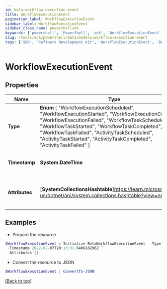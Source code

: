 ```yaml
---
id: beta-workflow-execution-event
title: WorkflowExecutionEvent
pagination_label: WorkflowExecutionEvent
sidebar_label: WorkflowExecutionEvent
sidebar_class_name: powershellsdk
keywords: ['powershell', 'PowerShell', 'sdk', 'WorkflowExecutionEvent', 'BetaWorkflowExecutionEvent'] 
slug: /tools/sdk/powershell/beta/models/workflow-execution-event
tags: ['SDK', 'Software Development Kit', 'WorkflowExecutionEvent', 'BetaWorkflowExecutionEvent']
---
```



# WorkflowExecutionEvent

## Properties

Name | Type | Description | Notes
------------ | ------------- | ------------- | -------------
**Type** |  **Enum** [  "WorkflowExecutionScheduled",    "WorkflowExecutionStarted",    "WorkflowExecutionCompleted",    "WorkflowExecutionFailed",    "WorkflowTaskScheduled",    "WorkflowTaskStarted",    "WorkflowTaskCompleted",    "WorkflowTaskFailed",    "ActivityTaskScheduled",    "ActivityTaskStarted",    "ActivityTaskCompleted",    "ActivityTaskFailed" ] | The type of event | [optional] 
**Timestamp** | **System.DateTime** | The date-time when the event occurred | [optional] 
**Attributes** | [**SystemCollectionsHashtable**]https://learn.microsoft.com/en-us/dotnet/api/system.collections.hashtable?view=net-9.0 | Additional attributes associated with the event | [optional] 

## Examples

- Prepare the resource
```powershell
$WorkflowExecutionEvent = Initialize-BetaWorkflowExecutionEvent  -Type WorkflowTaskScheduled `
 -Timestamp 2022-02-07T20:13:31.640618296Z `
 -Attributes {}
```

- Convert the resource to JSON
```powershell
$WorkflowExecutionEvent | ConvertTo-JSON
```


[[Back to top]](#) 

